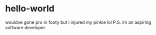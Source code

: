 # hello-world


wouldve gone pro in footy but i injured my pinkie lol
P.S. im an aspiring software developer
